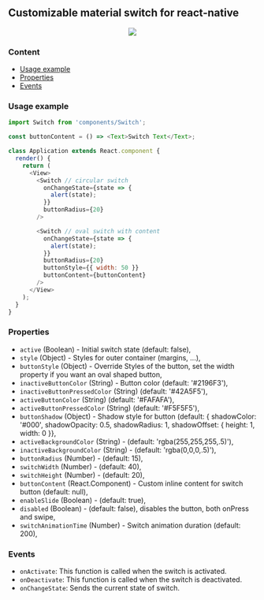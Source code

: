 ## Customizable material switch for react-native

<p align="center">
    <img src ="http://oi57.tinypic.com/2rysl94.jpg" />
</p>

### Content

* [Usage example](#usage-example)
* [Properties](#properties)
* [Events](#events)

### Usage example

```javascript
import Switch from 'components/Switch';

const buttonContent = () => <Text>Switch Text</Text>;

class Application extends React.component {
  render() {
    return (
      <View>
        <Switch // circular switch
          onChangeState={state => {
            alert(state);
          }}
          buttonRadius={20}
        />

        <Switch // oval switch with content
          onChangeState={state => {
            alert(state);
          }}
          buttonRadius={20}
          buttonStyle={{ width: 50 }}
          buttonContent={buttonContent}
        />
      </View>
    );
  }
}
```

### Properties

* `active` (Boolean) - Initial switch state (default: false),
* `style` (Object) - Styles for outer container (margins, ...),
* `buttonStyle` (Object) - Override Styles of the button, set the width property if you want an oval shaped button,
* `inactiveButtonColor` (String) - Button color (default: '#2196F3'),
* `inactiveButtonPressedColor` (String) (default: '#42A5F5'),
* `activeButtonColor` (String) (default: '#FAFAFA'),
* `activeButtonPressedColor` (String) (default: '#F5F5F5'),
* `buttonShadow` (Object) - Shadow style for button (default: { shadowColor: '#000', shadowOpacity: 0.5, shadowRadius: 1, shadowOffset: { height: 1, width: 0 }},
* `activeBackgroundColor` (String) - (default: 'rgba(255,255,255,.5)'),
* `inactiveBackgroundColor` (String) - (default: 'rgba(0,0,0,.5)'),
* `buttonRadius` (Number) - (default: 15),
* `switchWidth` (Number) - (default: 40),
* `switchHeight` (Number) - (default: 20),
* `buttonContent` (React.Component) - Custom inline content for switch button (default: null),
* `enableSlide` (Boolean) - (default: true),
* `disabled` (Boolean) - (default: false), disables the button, both onPress and swipe,
* `switchAnimationTime` (Number) - Switch animation duration (default: 200),

### Events

* `onActivate`: This function is called when the switch is activated.
* `onDeactivate`: This function is called when the switch is deactivated.
* `onChangeState`: Sends the current state of switch.
